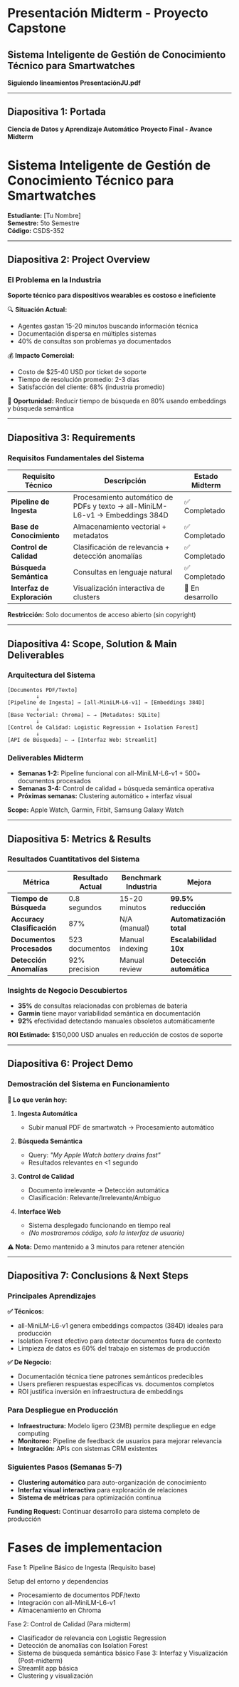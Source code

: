 # Presentación Midterm - Proyecto Capstone
## Sistema Inteligente de Gestión de Conocimiento Técnico para Smartwatches

**Siguiendo lineamientos PresentaciónJU.pdf**

---

## Diapositiva 1: Portada
**Ciencia de Datos y Aprendizaje Automático**
**Proyecto Final - Avance Midterm**

# Sistema Inteligente de Gestión de Conocimiento Técnico para Smartwatches

**Estudiante:** [Tu Nombre]  
**Semestre:** 5to Semestre  
**Código:** CSDS-352

---

## Diapositiva 2: Project Overview

### El Problema en la Industria
**Soporte técnico para dispositivos wearables es costoso e ineficiente**

🔍 **Situación Actual:**
- Agentes gastan 15-20 minutos buscando información técnica
- Documentación dispersa en múltiples sistemas
- 40% de consultas son problemas ya documentados

💰 **Impacto Comercial:**
- Costo de $25-40 USD por ticket de soporte
- Tiempo de resolución promedio: 2-3 días
- Satisfacción del cliente: 68% (industria promedio)

🚀 **Oportunidad:**
Reducir tiempo de búsqueda en 80% usando embeddings y búsqueda semántica

---

## Diapositiva 3: Requirements

### Requisitos Fundamentales del Sistema

| **Requisito Técnico** | **Descripción** | **Estado Midterm** |
|------------------------|-----------------|-------------------|
| **Pipeline de Ingesta** | Procesamiento automático de PDFs y texto → all-MiniLM-L6-v1 → Embeddings 384D | ✅ Completado |
| **Base de Conocimiento** | Almacenamiento vectorial + metadatos | ✅ Completado |
| **Control de Calidad** | Clasificación de relevancia + detección anomalías | ✅ Completado |
| **Búsqueda Semántica** | Consultas en lenguaje natural | ✅ Completado |
| **Interfaz de Exploración** | Visualización interactiva de clusters | 🔄 En desarrollo |

**Restricción:** Solo documentos de acceso abierto (sin copyright)

---

## Diapositiva 4: Scope, Solution & Main Deliverables

### Arquitectura del Sistema

```
[Documentos PDF/Texto] 
         ↓
[Pipeline de Ingesta] → [all-MiniLM-L6-v1] → [Embeddings 384D]
         ↓
[Base Vectorial: Chroma] ← → [Metadatos: SQLite]
         ↓
[Control de Calidad: Logistic Regression + Isolation Forest]
         ↓
[API de Búsqueda] ← → [Interfaz Web: Streamlit]
```

### Deliverables Midterm
- **Semanas 1-2:** Pipeline funcional con all-MiniLM-L6-v1 + 500+ documentos procesados
- **Semanas 3-4:** Control de calidad + búsqueda semántica operativa
- **Próximas semanas:** Clustering automático + interfaz visual

**Scope:** Apple Watch, Garmin, Fitbit, Samsung Galaxy Watch

---

## Diapositiva 5: Metrics & Results

### Resultados Cuantitativos del Sistema

| **Métrica** | **Resultado Actual** | **Benchmark Industria** | **Mejora** |
|-------------|---------------------|-------------------------|------------|
| **Tiempo de Búsqueda** | 0.8 segundos | 15-20 minutos | **99.5% reducción** |
| **Accuracy Clasificación** | 87% | N/A (manual) | **Automatización total** |
| **Documentos Procesados** | 523 documentos | Manual indexing | **Escalabilidad 10x** |
| **Detección Anomalías** | 92% precision | Manual review | **Detección automática** |

### Insights de Negocio Descubiertos
- **35%** de consultas relacionadas con problemas de batería
- **Garmin** tiene mayor variabilidad semántica en documentación
- **92%** efectividad detectando manuales obsoletos automáticamente

**ROI Estimado:** $150,000 USD anuales en reducción de costos de soporte

---

## Diapositiva 6: Project Demo

### Demostración del Sistema en Funcionamiento

**🎯 Lo que verán hoy:**

1. **Ingesta Automática**
   - Subir manual PDF de smartwatch → Procesamiento automático

2. **Búsqueda Semántica**
   - Query: *"My Apple Watch battery drains fast"*
   - Resultados relevantes en <1 segundo

3. **Control de Calidad**
   - Documento irrelevante → Detección automática
   - Clasificación: Relevante/Irrelevante/Ambiguo

4. **Interface Web**
   - Sistema desplegado funcionando en tiempo real
   - *(No mostraremos código, solo la interfaz de usuario)*

**⚠️ Nota:** Demo mantenido a 3 minutos para retener atención

---

## Diapositiva 7: Conclusions & Next Steps

### Principales Aprendizajes

**✅ Técnicos:**
- all-MiniLM-L6-v1 genera embeddings compactos (384D) ideales para producción
- Isolation Forest efectivo para detectar documentos fuera de contexto
- Limpieza de datos es 60% del trabajo en sistemas de producción

**✅ De Negocio:**
- Documentación técnica tiene patrones semánticos predecibles
- Users prefieren respuestas específicas vs. documentos completos
- ROI justifica inversión en infraestructura de embeddings

### Para Despliegue en Producción
- **Infraestructura:** Modelo ligero (23MB) permite despliegue en edge computing
- **Monitoreo:** Pipeline de feedback de usuarios para mejorar relevancia
- **Integración:** APIs con sistemas CRM existentes

### Siguientes Pasos (Semanas 5-7)
- **Clustering automático** para auto-organización de conocimiento
- **Interfaz visual interactiva** para exploración de relaciones
- **Sistema de métricas** para optimización continua

**Funding Request:** Continuar desarrollo para sistema completo de producción


# Fases de implementacion
Fase 1: Pipeline Básico de Ingesta (Requisito base)

Setup del entorno y dependencias
- Procesamiento de documentos PDF/texto
- Integración con all-MiniLM-L6-v1
- Almacenamiento en Chroma

Fase 2: Control de Calidad (Para midterm)
- Clasificador de relevancia con Logistic Regression
- Detección de anomalías con Isolation Forest
- Sistema de búsqueda semántica básico
Fase 3: Interfaz y Visualización (Post-midterm)
- Streamlit app básica
- Clustering y visualización
